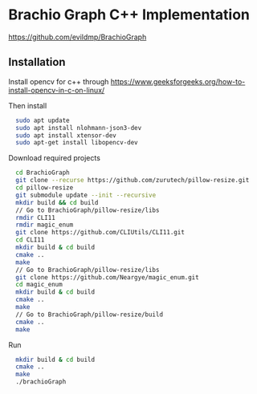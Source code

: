
# Brachio Graph C++ Implementation

https://github.com/evildmp/BrachioGraph




## Installation

Install opencv for c++ through https://www.geeksforgeeks.org/how-to-install-opencv-in-c-on-linux/

Then install
```bash
  sudo apt update
  sudo apt install nlohmann-json3-dev
  sudo apt install xtensor-dev
  sudo apt-get install libopencv-dev
```

Download required projects
```bash
  cd BrachioGraph
  git clone --recurse https://github.com/zurutech/pillow-resize.git
  cd pillow-resize
  git submodule update --init --recursive
  mkdir build && cd build
  // Go to BrachioGraph/pillow-resize/libs
  rmdir CLI11
  rmdir magic_enum
  git clone https://github.com/CLIUtils/CLI11.git
  cd CLI11
  mkdir build & cd build
  cmake ..
  make
  // Go to BrachioGraph/pillow-resize/libs
  git clone https://github.com/Neargye/magic_enum.git
  cd magic_enum
  mkdir build & cd build
  cmake ..
  make
  // Go to BrachioGraph/pillow-resize/build
  cmake ..
  make
```


Run
```bash
  mkdir build & cd build
  cmake ..
  make
  ./brachioGraph
```

